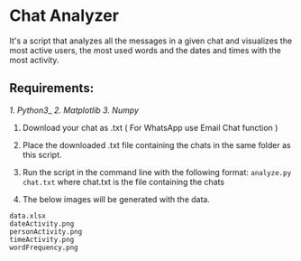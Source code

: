 # Chat Analyzer

It's a script that analyzes all the messages in a given chat and visualizes the most active users, the most used words and the dates and times with the most activity.

## Requirements:

_1. Python3__ 
_2. Matplotlib_ 
_3. Numpy_ 

1. Download your chat as .txt ( For WhatsApp use Email Chat function )

2. Place the downloaded .txt file containing the chats in the same folder as this script.

3. Run the script in the command line with the following format:
`analyze.py chat.txt` where chat.txt is the file containing the chats

4. The below images will be generated with the data.

```
data.xlsx
dateActivity.png
personActivity.png
timeActivity.png
wordFrequency.png
```
